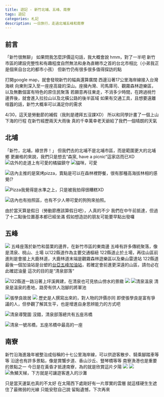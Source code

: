 ```yaml
---
title: 遊記 - 新竹北埔、五峰、南寮
tags: 遊記
categories: 札記
description: 一日旅行，走過北埔五峰和南寮
---
```


## 前言
「新竹很無聊」
如果問我怎麼評價這句話，我大概會說
hmm，對了一半吧
新竹市區的建設完整性和有趣程度自然無法和身為直轄市之首的台北市相比（小弟我正是個來自台北的都市小孩）
但新竹仍有很多很多值得探訪的點

打開google map，就會發現新竹的幅員還算廣闊
西邊沿著17公里海岸線接入台灣海峽
向東則深入至一座座高聳的深山。座擁內灣、司馬庫司、觀霧森林遊樂區，以及無數個富有特色的原住民聚落
若願意再往東走，不消多少時間，在跨過桃竹邊界後，就會進入拉拉山以及北橫公路的後半區域
如果有交通工具，且想要遠離喧囂的話，新竹大概率可以滿足你的需求

4/30，這天是勞動節的補假（我則是禮拜五沒課XD）
所以和同學計畫了一個上山下海的行程
在新竹經歷兩天大雨後
真的千幸萬幸老天爺給了我們一個晴朗的天氣

## 北埔
「新竹，北埔，綠世界！」
但我們去的北埔不是北埔市區，而是範圍更大的北埔鄉
更嚴格的來說，我們只是想去“森窯, have a picnic“這家店而已XD
![店外的走道上有可愛的橘貓鎮守](https://i.imgur.com/uheazJ8.jpg)
![貓咪，可愛](https://i.imgur.com/mVsg8gn.jpg)


![店內主推的是窯烤pizza，賣點是可以在森林裡野餐，很有那種高海拔林相的感覺(?](https://i.imgur.com/9rHrnjM.jpg)

![Pizza我覺得是水準之上，只是被我拍得很糟糕XD](https://i.imgur.com/7Fj1RtV.jpg)

![店內也有拍照區，也有不少人帶可愛的狗狗來拍照。](https://i.imgur.com/SYMNWtu.jpg)

由於當天算是假日（勞動節應該算假日吧），人真的不少
我們在中午前抵達，但過了十二點後位置基本都已經坐滿
假如想造訪的朋友可能要早點出發囉

## 五峰
![](https://i.imgur.com/c5Fg0FF.png)
五峰座落於新竹和苗栗的邊界，在新竹市區的東南邊
五峰有許多傳統聚落，像是清泉、桃山、土場
以122縣道作為主要交通樞紐
122縣道止於土場，再往山區前進則是會接上大鹿林道，大鹿林道末端是觀霧森林遊樂區以及樂山雷達站
122縣道最後一個加油站是台塑的[台亞五峰加油站](https://goo.gl/maps/sxxsrFwc7xmnmvoy5)，若確定會前進更深遠的山區，請勿必在此確認油量
這次的目的是“清泉部落“

![122縣道一路沿著上坪溪興建，在清泉也可見依山傍水的景緻](https://i.imgur.com/cDxwIVu.jpg)
![](https://i.imgur.com/Kg6KpXq.jpg)
![清泉溫泉](https://i.imgur.com/fsWXiNF.jpg)
清泉是溫泉的產地，路旁有供人泡腳的將軍池

![張學良故居](https://i.imgur.com/0PUGoqR.jpg)
![](https://i.imgur.com/BWGWMTF.jpg)
歷史是人撰寫出來的，對人物的評價亦同
即使張學良是富有爭議的人，但參觀了解其生平，也是增進自身思辨能力的方式吧

![清泉導覽圖](https://i.imgur.com/0ol4sjd.jpg)
沒錯，清泉部落總共有五座吊橋

![清泉一號吊橋，五座吊橋中最高的一座](https://i.imgur.com/TOt3pjJ.jpg)

## 南寮
新竹沿海進幾年被整治成俗稱的十七公里海岸線，可以供遊客散步、騎乘腳踏車等等
沿途也有許多景點，像是賞蟹步道、香山沙丘、豎琴橋等等
南寮漁港也是重要的景點之一
今日是在黃昏才抵達南寮，為的就是欣賞這片夕陽
![](https://i.imgur.com/0BYZ1QF.jpg)
![](https://i.imgur.com/blqhJPG.jpg)
![魚鱗天梯，下方就是可讓遊客進入的沙灘](https://i.imgur.com/uhb1NGU.jpg)

只是當天運氣也真的不太好
在太陽西下處剛好有一片厚實的雲層
就這樣硬生生遮住了最微弱的光線
只能安慰自己說
留點遺憾，下次再來
